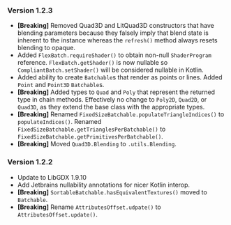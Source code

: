 ### Version 1.2.3
 * **[Breaking]** Removed Quad3D and LitQuad3D constructors that have blending parameters because they falsely imply 
 that blend state is inherent to the instance whereas the `refresh()` method always resets blending to opaque.
 * Added `FlexBatch.requireShader()` to obtain non-null `ShaderProgram` reference. `FlexBatch.getShader()` is now nullable 
 so `CompliantBatch.setShader()` will be considered nullable in Kotlin.
 * Added ability to create `Batchable`s that render as points or lines. Added `Point` and `Point3D` `Batchable`s.
 * **[Breaking]** Added types to `Quad` and `Poly` that represent the returned type in chain methods. Effectively no change
 to `Poly2D`, `Quad2D`, or `Quad3D`, as they extend the base class with the appropriate types.
 * **[Breaking]** Renamed `FixedSizeBatchable.populateTriangleIndices()` to `populateIndices()`. Renamed
 `FixedSizeBatchable.getTrianglesPerBatchable()` to `FixedSizeBatchable.getPrimitivesPerBatchable()`.
 * **[Breaking]** Moved `Quad3D.Blending` to `.utils.Blending`.

### Version 1.2.2
 * Update to LibGDX 1.9.10
 * Add Jetbrains nullability annotations for nicer Kotlin interop.
 * **[Breaking]** `SortableBatchable.hasEquivalentTextures()` moved to `Batchable`.
 * **[Breaking]** Rename `AttributesOffset.udpate()` to `AttributesOffset.update()`.
 